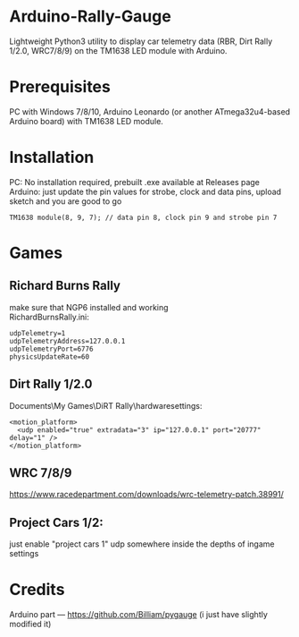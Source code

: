 # Arduino-Rally-Gauge
Lightweight Python3 utility to display car telemetry data (RBR, Dirt Rally 1/2.0, WRC7/8/9) on the TM1638 LED module with Arduino.

# Prerequisites
PC with Windows 7/8/10, Arduino Leonardo (or another ATmega32u4-based Arduino board) with TM1638 LED module.

# Installation
PC: No installation required, prebuilt .exe available at Releases page  
Arduino: just update the pin values for strobe, clock and data pins, upload sketch and you are good to go
```
TM1638 module(8, 9, 7); // data pin 8, clock pin 9 and strobe pin 7
```

# Games
## Richard Burns Rally
make sure that NGP6 installed and working  
RichardBurnsRally.ini:  
```[NGP]
udpTelemetry=1
udpTelemetryAddress=127.0.0.1
udpTelemetryPort=6776
physicsUpdateRate=60
```
## Dirt Rally 1/2.0
Documents\My Games\DiRT Rally\hardwaresettings:  
```
<motion_platform>
  <udp enabled="true" extradata="3" ip="127.0.0.1" port="20777" delay="1" />
</motion_platform>
```

## WRC 7/8/9
https://www.racedepartment.com/downloads/wrc-telemetry-patch.38991/

## Project Cars 1/2:
just enable "project cars 1" udp somewhere inside the depths of ingame settings

# Credits
Arduino part — https://github.com/Billiam/pygauge (i just have slightly modified it)
